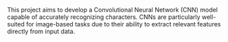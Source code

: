 This project aims to develop a Convolutional Neural Network (CNN) model capable of accurately recognizing characters. CNNs are particularly well-suited for image-based tasks due to their ability to extract relevant features directly from input data.
